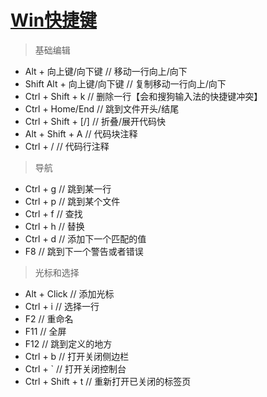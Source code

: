 [Win快捷键](https://code.visualstudio.com/shortcuts/keyboard-shortcuts-windows.pdf)
===

> 基础编辑

- Alt + 向上键/向下键  // 移动一行向上/向下
- Shift Alt + 向上键/向下键  // 复制移动一行向上/向下
- Ctrl + Shift + k  // 删除一行【会和搜狗输入法的快捷键冲突】
- Ctrl + Home/End  // 跳到文件开头/结尾
- Ctrl + Shift + [/]  // 折叠/展开代码快
- Alt + Shift + A  // 代码块注释
- Ctrl + /  // 代码行注释

> 导航

- Ctrl + g  // 跳到某一行
- Ctrl + p  // 跳到某个文件
- Ctrl + f  // 查找
- Ctrl + h  // 替换
- Ctrl + d  // 添加下一个匹配的值
- F8  // 跳到下一个警告或者错误

> 光标和选择

- Alt + Click  // 添加光标
- Ctrl + i  // 选择一行
- F2  // 重命名
- F11  // 全屏
- F12  // 跳到定义的地方
- Ctrl + b  // 打开关闭侧边栏
- Ctrl + `  // 打开关闭控制台
- Ctrl + Shift + t  // 重新打开已关闭的标签页
